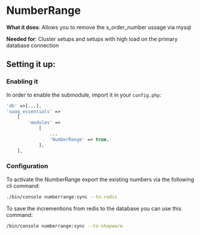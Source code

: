 # NumberRange
**What it does**: Allows you to remove the s_order_number ussage via mysql

**Needed for**: Cluster setups and setups with high load on the primary database connection

## Setting it up:
### Enabling it
In order to enable the submodule, import it in your `config.php`:

```php
'db' =>[...],    
'swag_essentials' =>
    [
        'modules' =>
            [
                ...
                'NumberRange' => true,
            ],
    ],
```

### Configuration
To activate the NumberRange export the existing numbers via the following cli command:

```bash
./bin/console numberrange:sync --to-redis
``` 

To save the incrementions from redis to the database you can use this command:

```bash
/bin/console numberrange:sync --to-shopware
```
